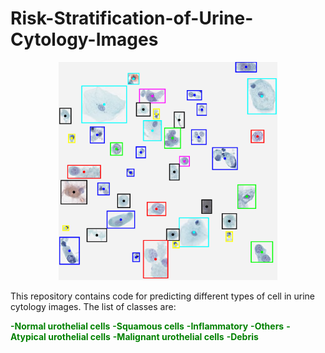# Risk-Stratification-of-Urine-Cytology-Images
<p align="center">
  <img src="https://github.com/ruqayya/Risk-Stratification-of-Urine-Cytology-Images/blob/main/etc/cell_overlay.png" width="350" title="Network prediction">
</p>

<p>This repository contains code for predicting different types of cell in urine cytology images. The list of classes are:</p>
<b style='color:green'>-Normal urothelial cells</b>
<b style='color:green'>-Squamous cells</b>
<b style='color:green'>-Inflammatory</b>
<b style='color:green'>-Others</b>
<b style='color:green'>-Atypical urothelial cells</b>
<b style='color:green'>-Malignant urothelial cells</b>
<b style='color:green'>-Debris</b>

 






